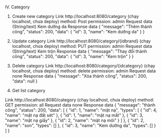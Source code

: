 IV. Category
1.	Create new category
Link
http://localhost:8080/category   (chạy localhost, chưa deploy)
method: Post
permission: admin
Request data (String/text)
Kem dưỡng da
Response data
{
    "message": "Thêm thành công",
    "status": 200,
    "data": {
        "id": 3,
        "name": "Kem dưỡng da"
    }
}

2.	Update category
Link
http://localhost:8080/category/{idbrand}   (chạy localhost, chưa deploy)
method: PUT
permission: admin
Request data (String/text)
Kem trộn
Response data
{
"message": "Thay đổi thành công",
"status": 200,
"data": {
"id": 3,
"name": "Kem trộn"
}
}


3.	Delete category
Link
http://localhost:8080/category/{idcategory}   (chạy localhost, chưa deploy)
method: delete
permission: admin
Request data 
none
Response data
{
"message": "Xóa thành công",
"status": 200,
"data": null
}


4.	Get list category

Link 
http://localhost:8080/category    (chạy localhost, chưa deploy)
method: GET
permission: all
Request data 
none
Response data
{
    "message": "thành công",
    "status": 200,
    "data": [
        {
            "id": 1,
            "name": "mặt nạ",
            "types": [
                {
                    "id": 4,
                    "name": "mặt nạ đất sét"
                },
                {
                    "id": 1,
                    "name": "mặt nạ mắt"
                },
                {
                    "id": 3,
                    "name": "mặt nạ giấy"
                },
                {
                    "id": 2,
                    "name": "mặt nạ môi"
                }
            ]
        },
        {
            "id": 2,
            "name": "son",
            "types": []
        },
        {
            "id": 3,
            "name": "Kem dưỡng da",
            "types": []
        }
    ]
}
